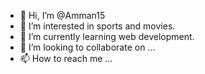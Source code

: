 - 👋 Hi, I’m @Amman15
- 👀 I’m interested in sports and movies.
- 🌱 I’m currently learning web development.
- 💞️ I’m looking to collaborate on ...
- 📫 How to reach me ...

<!---
Amman15/Amman15 is a ✨ special ✨ repository because its `README.md` (this file) appears on your GitHub profile.
You can click the Preview link to take a look at your changes.
--->
